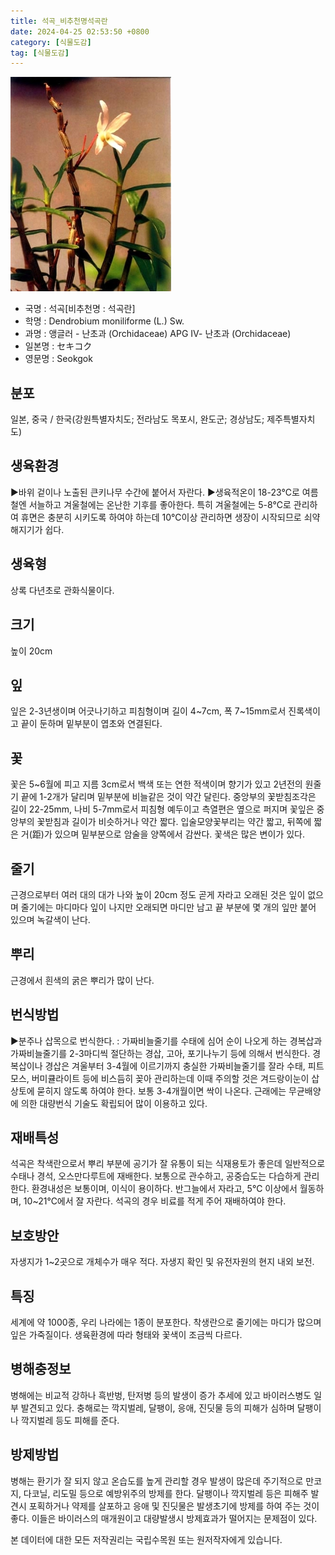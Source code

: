 ```yaml
---
title: 석곡_비추천명석곡란
date: 2024-04-25 02:53:50 +0800
category: [식물도감]
tag: [식물도감]
---
```




![석곡[비추천명 : 석곡란]](/assets/img/fileUpload/plants/basic/Orchidaceae/Dendrobium/6266/1_th2.JPG)
- 국명 : 석곡[비추천명 : 석곡란]
- 학명 : Dendrobium moniliforme (L.) Sw.
- 과명 : 앵글러 - 난초과 (Orchidaceae) APG Ⅳ- 난초과 (Orchidaceae)
- 일본명 : セキコク
- 영문명 : Seokgok


## 분포
일본, 중국 / 한국(강원특별자치도; 전라남도 목포시, 완도군; 경상남도; 제주특별자치도) 
## 생육환경
▶바위 겉이나 노출된 큰키나무 수간에 붙어서 자란다. 
▶생육적온이 18-23℃로 여름철엔 서늘하고 겨울철에는 온난한 기후를 좋아한다. 특히 겨울철에는 5-8℃로 관리하여 휴면은 충분히 시키도록 하여야 하는데 10℃이상 관리하면 생장이 시작되므로 쇠약해지기가 쉽다.
## 생육형
상록 다년초로 관화식물이다.
## 크기
높이 20cm
## 잎
잎은 2-3년생이며 어긋나기하고 피침형이며 길이 4~7cm, 폭 7~15mm로서 진록색이고 끝이 둔하며 밑부분이 엽초와 연결된다.
## 꽃
꽃은 5~6월에 피고 지름 3cm로서 백색 또는 연한 적색이며 향기가 있고 2년전의 원줄기 끝에 1-2개가 달리며 밑부분에 비늘같은 것이 약간 달린다. 중앙부의 꽃받침조각은 길이 22-25mm, 나비 5-7mm로서 피침형 예두이고 측열편은 옆으로 퍼지며 꽃잎은 중앙부의 꽃받침과 길이가 비슷하거나 약간 짧다. 입술모양꽃부리는 약간 짧고, 뒤쪽에 짧은 거(距)가 있으며 밑부분으로 암술을 양쪽에서 감싼다. 꽃색은 많은 변이가 있다.
## 줄기
근경으로부터 여러 대의 대가 나와 높이 20cm 정도 곧게 자라고 오래된 것은 잎이 없으며 줄기에는 마디마다 잎이 나지만 오래되면 마디만 남고 끝 부분에 몇 개의 잎만 붙어 있으며 녹갈색이 난다.
## 뿌리
근경에서 흰색의 굵은 뿌리가 많이 난다.
## 번식방법
▶분주나 삽목으로 번식한다. : 가짜비늘줄기를 수태에 심어 순이 나오게 하는 경복삽과 가짜비늘줄기를 2-3마디씩 절단하는 경삽, 고아, 포기나누기 등에 의해서 번식한다. 경복삽이나 경삽은 겨울부터 3-4월에 이르기까지 충실한 가짜비늘줄기를 잘라 수태, 피트모스, 버미큘라이트 등에 비스듬히 꽂아 관리하는데 이때 주의할 것은 겨드랑이눈이 삽상토에 묻히지 않도록 하여야 한다. 보통 3-4개월이면 싹이 나온다. 근래에는 무균배양에 의한 대량번식 기술도 확립되어 많이 이용하고 있다.
## 재배특성
석곡은 착색란으로서 뿌리 부분에 공기가 잘 유통이 되는 식재용토가 좋은데 일반적으로 수태나 경석, 오스만다루트에 재배한다. 보통으로 관수하고, 공중습도는 다습하게 관리한다. 환경내성은 보통이며, 이식이 용이하다. 
반그늘에서 자라고, 5℃ 이상에서 월동하며, 10~21℃에서 잘 자란다. 석곡의 경우 비료를 적게 주어 재배하여야 한다.
## 보호방안
자생지가 1~2곳으로 개체수가 매우 적다. 자생지 확인 및 유전자원의 현지 내외 보전.
## 특징
세계에 약 1000종, 우리 나라에는 1종이 분포한다. 착생란으로 줄기에는 마디가 많으며 잎은 가죽질이다. 생육환경에 따라 형태와 꽃색이 조금씩 다르다.
## 병해충정보
병해에는 비교적 강하나 흑반벙, 탄저병 등의 발생이 증가 추세에 있고 바이러스병도 일부 발견되고 있다. 충해로는 깍지벌레, 달팽이, 응애, 진딧물 등의 피해가 심하며 달팽이나 깍지벌레 등도 피해를 준다.
## 방제방법
병해는 환기가 잘 되지 않고 온습도를 높게 관리할 경우 발생이 많은데 주기적으로 만코지, 다코닐, 리도밀 등으로 예방위주의 방제를 한다. 달팽이나 깍지벌레 등은 피해주 발견시 포획하거나 약제를 살포하고 응애 및 진딧물은 발생초기에 방제를 하여 주는 것이 좋다. 이들은 바이러스의 매개원이고 대량발생시 방제효과가 떨어지는 문제점이 있다.






본 데이터에 대한 모든 저작권리는 국립수목원 또는 원저작자에게 있습니다.
